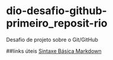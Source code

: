 # dio-desafio-github-primeiro_reposit-rio
Desafio de projeto sobre o Git/GitHub

##links úteis
[Sintaxe Básica Markdown](https://www.markdownguide.org/basic-syntax/)
